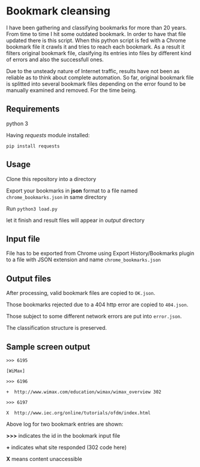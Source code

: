 # Bookmark cleansing
I have been gathering and classifying bookmarks for more than 20 years. From time to time I hit some outdated bookmark. In order to have that file updated there is this script. When this python script is fed with a Chrome bookmark file it crawls it and tries to reach each bookmark. As a result it filters original bookmark file, clasifying its entries into files by different kind of errors and also the successfull ones.

Due to the unsteady nature of Internet traffic, results have not been as reliable as to think about complete automation. So far, original bookmark file is splitted into several bookmark files depending on the error found to be manually examined and removed. For the time being.

## Requirements
python 3

Having *requests* module installed:

`pip install requests`

## Usage

Clone this repository into a directory

Export your bookmarks in **json** format to a file named `chrome_bookmarks.json` in same directory

Run `python3 load.py`

let it finish and result files will appear in _output_ directory

## Input file
File has to be exported from Chrome using Export History/Bookmarks plugin to a file with JSON extension and name `chrome_bookmarks.json`

## Output files
After processing, valid bookmark files are copied to `OK.json`.

Those bookmarks rejected due to a 404 http error are copied to `404.json`.

Those subject to some different network errors are put into `error.json`.

The classification structure is preserved.

## Sample screen output

`>>> 6195`

`[WiMax]`

`>>> 6196`

 `+  http://www.wimax.com/education/wimax/wimax_overview 302`

`>>> 6197`

 `X  http://www.iec.org/online/tutorials/ofdm/index.html`

Above log for two bookmark entries are shown:

**>>>** indicates the id in the bookmark input file

**+** indicates what site responded (302 code here)

**X** means content unaccessible

